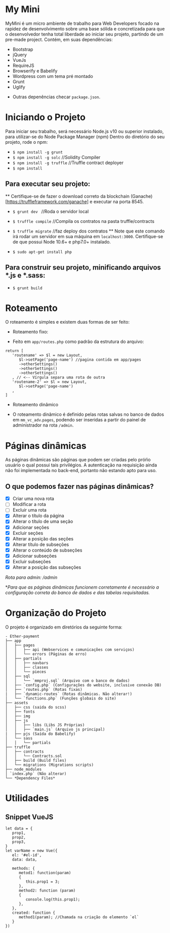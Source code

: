 # My Mini

MyMini é um micro ambiente de trabalho para Web Developers focado na rapidez de desenvolvimento
sobre uma base sólida e concretizada para que o desenvolvedor tenha total liberdade ao iniciar seu projeto,
partindo de um pre-made project. Contém, em suas dependências:
 - Bootstrap
 - jQuery
 - VueJs
 - RequireJS
 - Browserify e Babelify
 - Wordpress com um tema pré montado
 - Grunt
 - Uglify
 * Outras depenências checar `package.json`.

# Iniciando o Projeto

Para iniciar seu trabalho, será necessário Node.js v10 ou superior instalado, para utilizar-se do Node Package Manager (npm)
Dentro do diretório do seu projeto, rode o npm:

* `$ npm install -g grunt ` 
* `$ npm install -g solc`    //Solidity Compiler
* `$ npm install -g truffle` //Truffle contract deployer
* `$ npm install `

## Para executar seu projeto:
** Certifique-se de fazer o download correto da blockchain (Ganache)[https://truffleframework.com/ganache] e executar na porta 8545.

* `$ grunt dev ` //Roda o servidor local
* `$ truffle compile` //Compila os contratos na pasta truffle/contracts
* `$ truffle migrate` //faz deploy dos contratos
** Note que este comando irá rodar um servidor em sua máquina em `localhost:3000`. Certifique-se de que possui Node 10.6+ e php7.0+ instalado.

* `$ sudo apt-get install php`

## Para construir seu projeto, minificando arquivos *.js e *.sass:

* `$ grunt build `

# Roteamento

O roteamento é simples e existem duas formas de ser feito:

* Roteamento fixo:
- Feito em `app/routes.php` como padrão da estrutura do arquivo:

```
return [
   'routename' => $l = new Layout,
      $l->setPage('page-name') //pagina contida em app/pages
      ->otherSettings()
      ->otherSettings()
      ->otherSettings()
   , // <-- Vírgula separa uma rota de outra
   'routename-2' => $l = new Layout,
      $l->setPage('page-name')
   ,   
]
```

* Roteamento dinâmico
- O roteamento dinâmico é definido pelas rotas salvas no banco de dados em `mm_vc_adv`.`pages`, podendo ser inseridas
a partir do painel de administrador na rota `/admin`.

# Páginas dinâmicas

As páginas dinâmicas são páginas que podem ser criadas pelo próŕio usuário o qual possui tais privilégios. A autenticação na requisição ainda não foi implementada no back-end, portanto não estando apto para uso.

## O que podemos fazer nas páginas dinâmicas?

 * [X] Criar uma nova rota
 * [ ] Modificar a rota
 * [ ] Excluir uma rota
 * [X] Alterar o título da página
 * [X] Alterar o título de uma seção
 * [X] Adicionar seções
 * [X] Excluir seções
 * [X] Alterar a posição das seções
 * [X] Alterar título de subseções
 * [X] Alterar o conteúdo de subseções 
 * [X] Adicionar subseções
 * [X] Excluir subseções
 * [X] Alterar a posição das subseções

 *Rota para admin: /admin*

 **Para que as páginas dinâmicas funcionem corretamente é necessário a configuração correta do banco de dados e das tabelas requisitadas.*


 # Organização do Projeto

 O projeto é organizado em diretórios da seguinte forma:

    - Ether-payment
    ├── app
    │   ├── pages
    │   │   ├── api (Webservices e comunicações com serviços)
    │   │   └── errors (Páginas de erro)
    │   ├── partials
    │   │   ├── navbars
    │   │   ├── classes
    │   │   └── pieces
    │   ├── sql
    │   │   └── `mmproj.sql` (Arquivo com o banco de dados)
    │   ├── `config.php` (Configurações do website, inclusive conexão DB)
    │   ├── `routes.php` (Rotas fixas)
    |   ├── `dynamic-routes` (Rotas dinâmicas. Não alterar!)
    │   └── `functions.php` (Funções globais do site)
    ├── assets
    │   ├── css (saida do scss)
    │   ├── fonts
    │   ├── img
    │   ├── js
    │   │   ├── libs (Libs JS Próprias)
    │   │   ├── `main.js` (Arquivo js principal)
    |   ├── pjs (Saída do Babelify)
    │   └── sass
    │   │   └── partials
    ├── truffle
    │   ├── contracts
    │   │   └── Contracts.sol
    │   ├── build (Build files)
    │   └── migrations (Migrations scripts)
    ├── node_modules
    │ `index.php` (Não alterar)
    └── *Dependency Files*
    

# Utilidades

## Snippet VueJS

```
let data = {
   prop1,
   prop2,
   prop3,
}
let varName = new Vue({
   el: '#el-id',
   data: data,
   
   methods: {
      metod1: function(param)
      {
         this.prop1 = 3;
      },
      method2: function (param)
      {
         console.log(this.prop1);
      },
   },
   created: function {
      method1(param); //Chamada na criação do elemento `el`
   }
})
```
